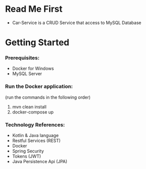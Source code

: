# Read Me First
* Car-Service is a CRUD Service that access to MySQL Database
# Getting Started
### Prerequisites:
* Docker for Windows
* MySQL Server
### Run the Docker application:
(run the commands in the following order)
1) mvn clean install
2) docker-compose up
### Technology References:
* Kotlin & Java language
* Restful Services (REST)
* Docker
* Spring Security 
* Tokens (JWT)
* Java Persistence Api (JPA)
